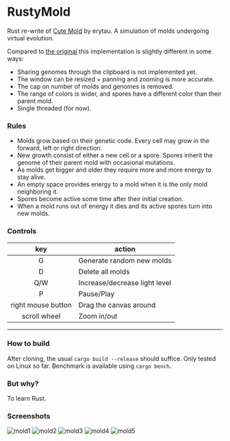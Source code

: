

# RustyMold

Rust re-write of [Cute Mold](https://erytau.itch.io/cute-mold) by erytau. A simulation of molds undergoing virtual evolution. 

Compared to [the original](https://github.com/abcdeab/CuteMold) this implementation is slightly different in some ways:
- Sharing genomes through the clipboard is not implemented yet.
- The window can be resized + panning and zooming is more accurate.
- The cap on number of molds and genomes is removed.
- The range of colors is wider, and spores have a different color than their parent mold.
- Single threaded (for now).

### Rules
- Molds grow based on their genetic code. Every cell may grow in the forward, left or right direction.
- New growth consist of either a new cell or a spore. Spores inherit the genome of their parent mold with occasional mutations.
- As molds get bigger and older they require more and more energy to stay alive.
- An empty space provides energy to a mold when it is the only mold neighboring it.
- Spores become active some time after their initial creation.
- When a mold runs out of energy it dies and its active spores turn into new molds.

### Controls

| key | action |
|:---:|--------|
|  G  | Generate random new molds |
|  D  | Delete all molds |
| Q/W | Increase/decrease light level |
|  P  | Pause/Play |
| right mouse button | Drag the canvas around |
| scroll wheel | Zoom in/out |

---

### How to build

After cloning, the usual `cargo build --release` should suffice. Only tested on Linux so far. Benchmark is available using `cargo bench`.

### But why?

To learn Rust.

### Screenshots

![mold1](https://github.com/viltered/RustyMold/assets/10100093/98931ed9-a310-4c3a-8d8e-cbb5a9647432)
![mold2](https://github.com/viltered/RustyMold/assets/10100093/945b1f09-b81e-4ad1-90f1-eecfe3d87b0e)
![mold3](https://github.com/viltered/RustyMold/assets/10100093/06c3aec5-1b80-4dc7-8e12-7e2cdfd2f076)
![mold4](https://github.com/viltered/RustyMold/assets/10100093/1fd43404-08ef-4513-9a21-d586168caea8)
![mold5](https://github.com/viltered/RustyMold/assets/10100093/98973dc8-64bc-4760-a853-9e0f78272dec)

